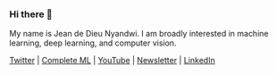 ### Hi there 👋

My name is Jean de Dieu Nyandwi. I am broadly interested in machine learning, deep learning, and computer vision.

[Twitter](https://twitter.com/Jeande_d) | [Complete ML](https://nyandwi.com/machine_learning_complete/) | [YouTube](https://www.youtube.com/channel/UCSPFIgLyc2t-pNim-CdyBNQ) | [Newsletter](https://www.getrevue.co/profile/deeprevision) | [LinkedIn](https://www.linkedin.com/in/nyandwi/)

<!-- 
![Twitter Follow](https://img.shields.io/twitter/follow/jeande_d?label=Follow&style=social)
##Hide
-->


